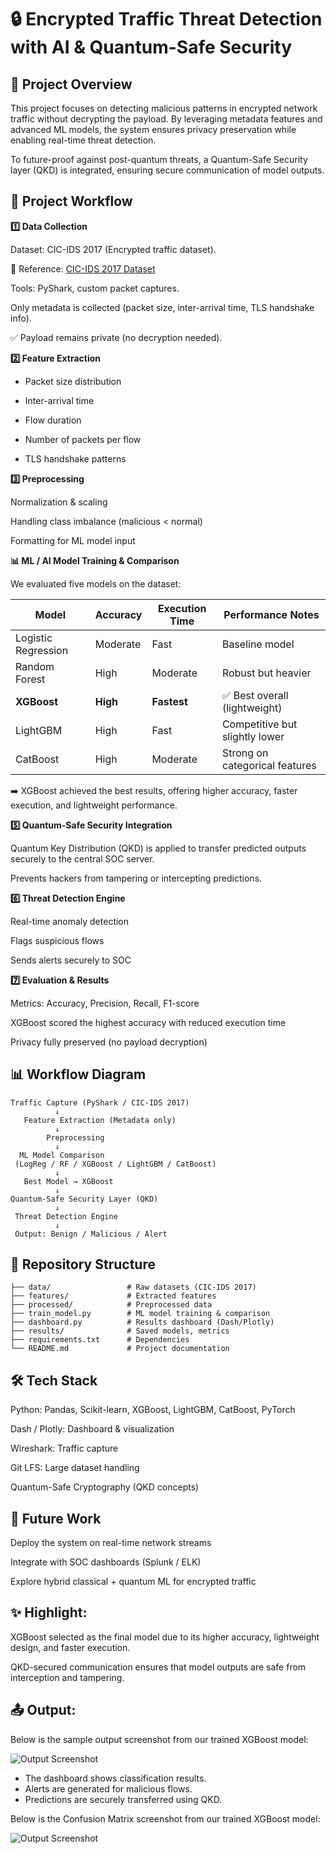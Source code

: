 # 🔒 Encrypted Traffic Threat Detection with AI & Quantum-Safe Security

## 📌 Project Overview

This project focuses on detecting malicious patterns in encrypted network traffic without decrypting the payload. By leveraging metadata features and advanced ML models, the system ensures privacy preservation while enabling real-time threat detection.

To future-proof against post-quantum threats, a Quantum-Safe Security layer (QKD) is integrated, ensuring secure communication of model outputs.

## 🚀 Project Workflow

**1️⃣ Data Collection**

Dataset: CIC-IDS 2017 (Encrypted traffic dataset).

📖 Reference: [CIC-IDS 2017 Dataset](https://www.kaggle.com/datasets/dhoogla/csecicids2018)


Tools: PyShark, custom packet captures.

Only metadata is collected (packet size, inter-arrival time, TLS handshake info).

✅ Payload remains private (no decryption needed).

**2️⃣ Feature Extraction**

* Packet size distribution

* Inter-arrival time

* Flow duration

* Number of packets per flow

* TLS handshake patterns

**3️⃣ Preprocessing**

Normalization & scaling

Handling class imbalance (malicious < normal)

Formatting for ML model input

**📊 ML / AI Model Training & Comparison**

We evaluated five models on the dataset:

| Model               | Accuracy   | Execution Time | Performance Notes                  |
|---------------------|------------|----------------|-----------------------------------|
| Logistic Regression | Moderate   | Fast           | Baseline model                    |
| Random Forest       | High       | Moderate       | Robust but heavier                 |
| **XGBoost**         | **High**   | **Fastest**    | ✅ Best overall (lightweight)      |
| LightGBM            | High       | Fast           | Competitive but slightly lower     |
| CatBoost            | High       | Moderate       | Strong on categorical features     |


➡️ XGBoost achieved the best results, offering higher accuracy, faster execution, and lightweight performance.

**5️⃣ Quantum-Safe Security Integration**

Quantum Key Distribution (QKD) is applied to transfer predicted outputs securely to the central SOC server.

Prevents hackers from tampering or intercepting predictions.

**6️⃣ Threat Detection Engine**

Real-time anomaly detection

Flags suspicious flows

Sends alerts securely to SOC

**7️⃣ Evaluation & Results**

Metrics: Accuracy, Precision, Recall, F1-score

XGBoost scored the highest accuracy with reduced execution time

Privacy fully preserved (no payload decryption)

## 📊 Workflow Diagram

```
Traffic Capture (PyShark / CIC-IDS 2017)
          ↓
   Feature Extraction (Metadata only)
          ↓
        Preprocessing
          ↓
  ML Model Comparison
 (LogReg / RF / XGBoost / LightGBM / CatBoost)
          ↓
   Best Model → XGBoost
          ↓
Quantum-Safe Security Layer (QKD)
          ↓
 Threat Detection Engine
          ↓
 Output: Benign / Malicious / Alert

```

## 📂 Repository Structure

```
├── data/                 # Raw datasets (CIC-IDS 2017)
├── features/             # Extracted features
├── processed/            # Preprocessed data
├── train_model.py        # ML model training & comparison
├── dashboard.py          # Results dashboard (Dash/Plotly)
├── results/              # Saved models, metrics
├── requirements.txt      # Dependencies
└── README.md             # Project documentation

```

## 🛠️ Tech Stack

Python: Pandas, Scikit-learn, XGBoost, LightGBM, CatBoost, PyTorch

Dash / Plotly: Dashboard & visualization

Wireshark: Traffic capture

Git LFS: Large dataset handling

Quantum-Safe Cryptography (QKD concepts)

## 📢 Future Work

Deploy the system on real-time network streams

Integrate with SOC dashboards (Splunk / ELK)

Explore hybrid classical + quantum ML for encrypted traffic

## ✨ Highlight:

XGBoost selected as the final model due to its higher accuracy, lightweight design, and faster execution.

QKD-secured communication ensures that model outputs are safe from interception and tampering.

## 📤 Output:

Below is the sample output screenshot from our trained XGBoost model:

![Output Screenshot](results/output.png)

- The dashboard shows classification results.
- Alerts are generated for malicious flows.
- Predictions are securely transferred using QKD.

Below is the Confusion Matrix screenshot from our trained XGBoost model:

![Output Screenshot](results/xgboost_confusion_matrix.png)
